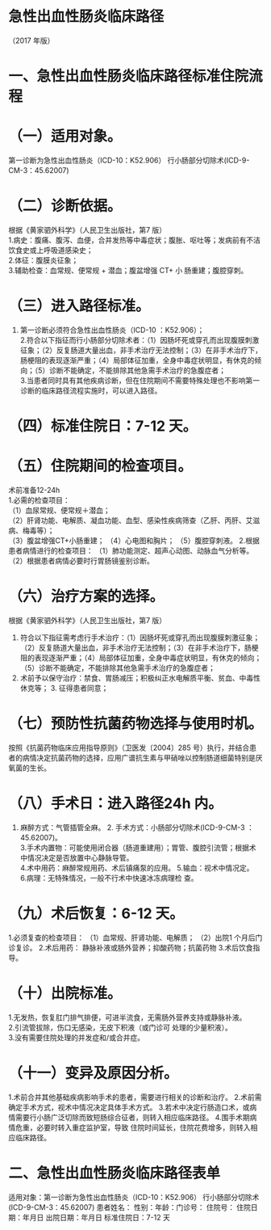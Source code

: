 # 急性出血性肠炎临床路径  
（2017 年版）  
# 一、急性出血性肠炎临床路径标准住院流程  
# （一）适用对象。  
第一诊断为急性出血性肠炎（ICD-10：K52.906） 行小肠部分切除术(ICD-9-CM-3：45.62007)  
# （二）诊断依据。  
根据《黄家驷外科学》（人民卫生出版社，第7 版）  
1.病史：腹痛、腹泻、血便，合并发热等中毒症状；腹胀、呕吐等；发病前有不洁饮食史或上呼吸道感染史；  
2.体征：腹膜炎征象；  
3.辅助检查：血常规、便常规 $+$ 潜血；腹盆增强 $\mathrm{CT}+$ 小 肠重建；腹腔穿刺。  
# （三）进入路径标准。  
1. 第一诊断必须符合急性出血性肠炎（ICD-10 ：K52.906）；  
2.符合以下指征而行小肠部分切除术者：（1）因肠坏死或穿孔而出现腹膜刺激征象；（2）反复肠道大量出血，非手术治疗无法控制；（3）在非手术治疗下，肠梗阻的表现逐渐严重；（4）局部体征加重，全身中毒症状明显，有休克的倾向；（5）诊断不能确定，不能排除其他急需手术治疗的急腹症者；  
3.当患者同时具有其他疾病诊断，但在住院期间不需要特殊处理也不影响第一诊断的临床路径流程实施时，可以进入路径。  
# （四）标准住院日：7-12 天。  
# （五）住院期间的检查项目。  
术前准备12-24h  
1.必需的检查项目：  
（1）血尿常规、便常规＋潜血；  
（2）肝肾功能、电解质、凝血功能、血型、感染性疾病筛查（乙肝、丙肝、艾滋病、梅毒等）；  
（3）腹盆增强$\mathrm{CT}+$小肠重建； （4）心电图和胸片； （5）腹腔穿刺液。 2.根据患者病情进行的检查项目： （1）肺功能测定、超声心动图、动脉血气分析等。 （2）根据患者病情必要时行胃肠镜鉴别诊断。  
# （六）治疗方案的选择。  
根据《黄家驷外科学》（人民卫生出版社，第7 版）  
1. 符合以下指征需考虑行手术治疗：（1）因肠坏死或穿孔而出现腹膜刺激征象；（2）反复肠道大量出血，非手术治疗无法控制；（3）在非手术治疗下，肠梗阻的表现逐渐严重；（4）局部体征加重，全身中毒症状明显，有休克的倾向；（5）诊断不能确定，不能排除其他急需手术治疗的急腹症者；  
2. 术前予以保守治疗：禁食、胃肠减压；积极纠正水电解质平衡、贫血、中毒性休克等； 3. 征得患者同意；  
# （七）预防性抗菌药物选择与使用时机。  
按照《抗菌药物临床应用指导原则》（卫医发〔2004〕285 号）执行，并结合患者的病情决定抗菌药物的选择，应用广谱抗生素与甲硝唑以控制肠道细菌特别是厌氧菌的生长。  
# （八）手术日：进入路径24h 内。  
1. 麻醉方式：气管插管全麻。 2. 手术方式：小肠部分切除术(ICD-9-CM-3 ：  
45.62007)。  
3.手术内置物：可能使用闭合器（肠道重建用）；胃管、腹腔引流管；根据术中情况决定是否放置中心静脉导管。  
4.术中用药：麻醉常规用药、术后镇痛泵的应用。 5.输血：视术中情况定。  
6.病理：无特殊情况，一般不行术中快速冰冻病理检 查。  
# （九）术后恢复：6-12 天。  
1.必须复查的检查项目： （1）血常规、肝肾功能、电解质； （2）出院1 个月后门诊复诊。 2.术后用药： 静脉补液或肠外营养；抑酸药物；抗菌药物 3.术后饮食指导。  
# （十）出院标准。  
1.无发热，恢复肛门排气排便，可进半流食，无需肠外营养支持或静脉补液。  
2.引流管拔除，伤口无感染，无皮下积液（或门诊可 处理的少量积液）。  
3.没有需要住院处理的并发症和/或合并症。  
# （十一）变异及原因分析。  
1.术前合并其他基础疾病影响手术的患者，需要进行相关的诊断和治疗。 2.术前需确定手术方式，视术中情况决定具体手术方式。 3.若术中决定行肠造口术，或病情需要行小肠广泛切除而致短肠综合征者，则转入相应临床路径。 4.围手术期病情危重，必要时转入重症监护室，导致 住院时间延长，住院花费增多，则转入相应临床路径。  
# 二、急性出血性肠炎临床路径表单  
适用对象：第一诊断为急性出血性肠炎（ICD-10：K52.906） 行小肠部分切除术(ICD-9-CM-3：45.62007) 患者姓名： 性别：年龄：门诊号： 住院号： 住院日期：年月日     出院日期：年月日   标准住院日：7-12 天  
